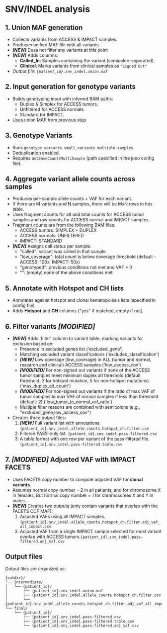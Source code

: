 # SNV/INDEL analysis

## 1. Union MAF generation

* Collects variants from ACCESS & IMPACT samples.
* Produces unified MAF file with all variants.
* _**\[NEW]**_ Does not filter any variants at this point
* _**\[NEW]**_ Adds columns:
  * **Called\_In**: Samples containing the variant (semicolon-separated).
  * **Clinical**: Marks variants from clinical samples as `"Signed Out"`
* _Output file: `{patient_id}.snv_indel.union.maf`_

## 2. Input generation for genotype variants

* Builds genotyping input with inferred BAM paths:
  * Duplex & Simplex for ACCESS tumors.
  * Unfiltered for ACCESS normals.
  * Standard for IMPACT.
* Uses union MAF from previous step

## 3. **Genotype Variants**

* Runs `genotype_variants small_variants multiple-samples`.
* Deduplication enabled.
* Requires `GetBaseCountsMultiSample` (path specified in the juno config file).

## 4. Aggregate variant allele counts across samples

* Produces per-sample allele counts + VAF for each variant.
* If there are M variants and N samples, there will be MxN rows in this table.
* Uses fragment counts for alt and total counts for ACCESS tumor samples and raw counts for ACCESS normal and IMPACT samples.
* Fragment counts are from the following BAM files:
  * ACCESS tumors: SIMPLEX + DUPLEX
  * ACCESS normals: UNFILTERED
  * IMPACT: STANDARD
* _**\[NEW]**_ Assigns call status per sample:
  * "called": variant was called in that sample
  * "low\_coverage": total count is below coverage threshold (default - ACCESS: 100x, IMPACT: 50x)
  * "genotyped": previous conditions not met and VAF > 0
  * "": (empty) none of the above conditions met

## 5. Annotate with Hotspot and CH lists

* Annotates against hotspot and clonal hematopoiesis lists (specified in config file).
* Adds **Hotspot** and **CH** columns ("yes" if matched, empty if not).

## 6. **Filter variants&#x20;**_**\[MODIFIED]**_

* _**\[NEW]**_ Adds 'filter' column to variant table, marking variants for exclusion based on:
  * Presence in excluded genes list ('excluded\_gene')
  * Matching excluded variant classifications ('excluded\_classification')
  * _**\[NEW]**_ Low coverage (low\_coverage) in ALL (tumor and normal, research and clinical) ACCESS samples ('low\_access\_cov')
  * _**\[MODIFIED]**_ For non-signed out variants if none of the ACCESS tumor samples meet minimum duplex alt threshold (default threshold: 3 for hotspot mutation, 5 for non-hotspot mutations) ('max\_duplex\_alt\_count')
  * _**\[MODIFIED]**_ For non-signed out variants if the ratio of max VAF of tumor samples to max VAF of normal samples if less than threshold (default: 2) ('low\_tumor\_to\_normal\_vaf\_ratio')
  * Multiple filter reasons are combined with semicolons (e.g., "excluded\_gene;low\_access\_cov")
* Creates three output files:
  1. _**\[NEW]**_ Full variant list with annotations. `{patient_id}.snv_indel.allele_counts.hotspot_ch.filter.csv`
  2. Filtered PASS-only list. `{patient_id}.snv_indel.pass-filtered.csv`
  3. A table format with one row per variant of the pass-filtered file. `{patient_id}.snv_indel.pass-filtered.table.csv`

## 7. _**\[MODIFIED]**_**&#x20;Adjusted VAF with IMPACT FACETS**

* Uses FACETS copy number to compute adjusted VAF for **clonal variants**.
* Assumes normal copy number = 2 in all patients, and for chromosome X in females, But normal copy number = 1 for chromosomes X and Y in males.
* _**\[NEW]**_ Creates two outputs (only contain variants that overlap with the FACETS CCF MAF):
  1. Adjusted VAFs using all IMPACT samples. `{patient_id}.snv_indel.allele_counts.hotspot_ch.filter.adj_vaf_all_impact.csv`
  2. Adjusted VAF from a single IMPACT sample selected for most variant overlap with ACCESS tumors.`{patient_id}.snv_indel.pass-filtered.adj_vaf.csv`

## Output files

Output files are organized as:

```
{outdir}/
└── intermediate/
│   └── {patient_id}/
│       ├── {patient_id}.snv_indel.union.maf
│       ├── {patient_id}.snv_indel.allele_counts.hotspot_ch.filter.csv
│       └── {patient_id}.snv_indel.allele_counts.hotspot_ch.filter.adj_vaf_all_impact.csv
└── final/
    └── {patient_id}/
        ├── {patient_id}.snv_indel.pass-filtered.csv
        ├── {patient_id}.snv_indel.pass-filtered.table.csv
        └── {patient_id}.snv_indel.pass-filtered.adj_vaf.csv
```

